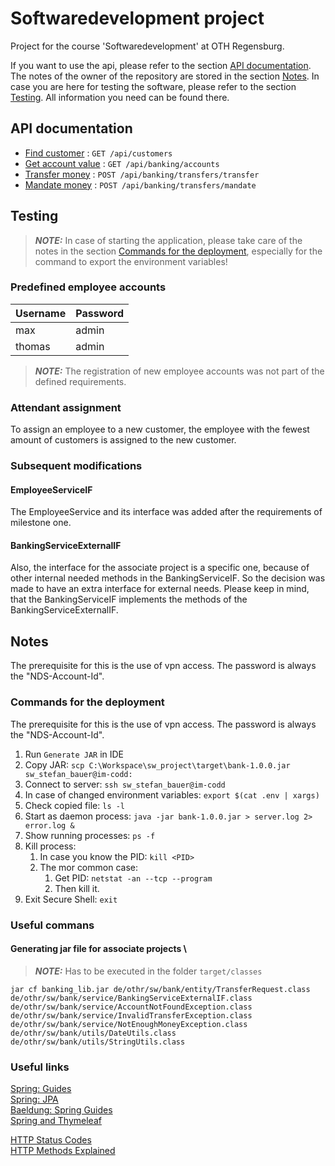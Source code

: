 # Softwaredevelopment project

Project for the course 'Softwaredevelopment' at OTH Regensburg.

If you want to use the api, please refer to the section
[API documentation](#api-documentation). The notes of the owner of the repository are stored in the section
[Notes](#notes). In case you are here for testing the software, please refer to the section
[Testing](#testing). All information you need can be found there.

## API documentation

* [Find customer](documentation/customer/findCustomer.md) : `GET /api/customers`
* [Get account value](documentation/banking/getAccountValue.md) : `GET /api/banking/accounts`
* [Transfer money](documentation/banking/transferMoney.md) : `POST /api/banking/transfers/transfer`
* [Mandate money](documentation/banking/mandateMoney.md) : `POST /api/banking/transfers/mandate`

## Testing

> **_NOTE:_** In case of starting the application, please take care of the notes in the section [Commands for the deployment](#commands-for-the-deployment), especially for the command to export the environment variables!

### Predefined employee accounts

| Username | Password |
| -------- | -------- |
| max      | admin    |
| thomas   | admin    |

> **_NOTE:_**  The registration of new employee accounts was not part of the defined requirements.

### Attendant assignment

To assign an employee to a new customer, the employee with the fewest amount
of customers is assigned to the new customer.

### Subsequent modifications

#### EmployeeServiceIF
The EmployeeService and its interface was added after the requirements of milestone one.

#### BankingServiceExternalIF
Also, the interface for the associate project is a specific one, because of other internal needed methods in the BankingServiceIF.
So the decision was made to have an extra interface for external needs.
Please keep in mind, that the BankingServiceIF implements the methods of the BankingServiceExternalIF.


## Notes

The prerequisite for this is the use of vpn access. The password is always the "NDS-Account-Id".

### Commands for the deployment

The prerequisite for this is the use of vpn access. The password is always the "NDS-Account-Id".

1. Run `Generate JAR` in IDE
1. Copy JAR: `scp C:\Workspace\sw_project\target\bank-1.0.0.jar sw_stefan_bauer@im-codd:`
1. Connect to server: `ssh sw_stefan_bauer@im-codd`
1. In case of changed environment variables: `export $(cat .env | xargs)`
1. Check copied file: `ls -l`
1. Start as daemon process: `java -jar bank-1.0.0.jar > server.log 2> error.log &`
1. Show running processes: `ps -f`
1. Kill process:
    1. In case you know the PID: `kill <PID>`
    1. The mor common case:
        1. Get PID: `netstat -an --tcp --program`
        1. Then kill it.
1. Exit Secure Shell: `exit`

### Useful commans

#### Generating jar file for associate projects \
> **_NOTE:_** Has to be executed in the folder `target/classes`

`jar cf banking_lib.jar de/othr/sw/bank/entity/TransferRequest.class de/othr/sw/bank/service/BankingServiceExternalIF.class de/othr/sw/bank/service/AccountNotFoundException.class de/othr/sw/bank/service/InvalidTransferException.class de/othr/sw/bank/service/NotEnoughMoneyException.class de/othr/sw/bank/utils/DateUtils.class de/othr/sw/bank/utils/StringUtils.class`


### Useful links

[Spring: Guides](https://spring.io/guides) \
[Spring: JPA](https://docs.spring.io/spring-data/jpa/docs/current/reference/html/#preface) \
[Baeldung: Spring Guides](https://www.baeldung.com/) \
[Spring and Thymeleaf](https://www.thymeleaf.org/doc/tutorials/2.1/thymeleafspring.html)

[HTTP Status Codes](https://de.wikipedia.org/wiki/HTTP-Statuscode) \
[HTTP Methods Explained](https://restfulapi.net/http-methods/#delete)


